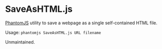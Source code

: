 SaveAsHTML.js
=============

[PhantomJS](http://phantomjs.org/) utility to save a webpage as a single self-contained HTML file.

Usage: `phantomjs SaveAsHTML.js URL filename`

Unmaintained.